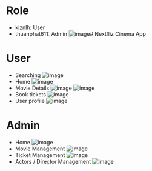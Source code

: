 # Role
- kiznlh: User
- thuanphat611: Admin
![image](https://github.com/kiznlh/Nextfliz/assets/84329970/294f3ef5-3e22-4e57-afea-ca678d884706)# Nextfliz
Cinema App
# User
- Searching
![image](https://github.com/kiznlh/Nextfliz/assets/84329970/1694ee7c-c727-434d-8243-f040f0560bb2)
- Home
![image](https://github.com/kiznlh/Nextfliz/assets/84329970/1832e683-8f90-457a-b23c-fd129f05b53a)
- Movie Details
![image](https://github.com/kiznlh/Nextfliz/assets/84329970/5bb2fecc-ddaf-4837-ac94-c95cdc54edf9)
![image](https://github.com/kiznlh/Nextfliz/assets/84329970/07aa12ba-4a2e-4420-b358-609cb25272b8)
- Book tickets
![image](https://github.com/kiznlh/Nextfliz/assets/84329970/f1fba9a5-db7f-4f75-9cf2-298323c3e758)
- User profile
![image](https://github.com/kiznlh/Nextfliz/assets/84329970/591189f7-c28b-4ec1-9b8d-ca14ce6227bd)

# Admin
- Home
![image](https://github.com/kiznlh/Nextfliz/assets/84329970/feb7b110-7dca-40f3-9a68-78f5f8daba5d)
- Movie Management
![image](https://github.com/kiznlh/Nextfliz/assets/84329970/aaa329bf-a5d2-4f00-aba3-e19fbcdbae39)
- Ticket Management
![image](https://github.com/kiznlh/Nextfliz/assets/84329970/c3ec2b82-ba5f-47bb-a6b3-e04beb44c4bb)
- Actors / Director Management
![image](https://github.com/kiznlh/Nextfliz/assets/84329970/c5a453d5-095b-4d62-9bf2-7d06d98c3844)



